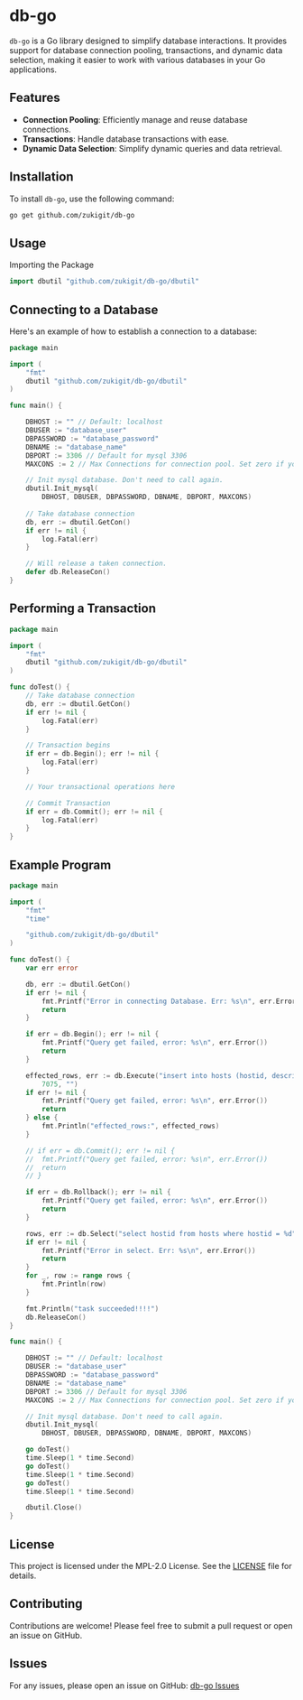 # db-go

`db-go` is a Go library designed to simplify database interactions. It provides support for database connection pooling, transactions, and dynamic data selection, making it easier to work with various databases in your Go applications.

## Features

- **Connection Pooling**: Efficiently manage and reuse database connections.
- **Transactions**: Handle database transactions with ease.
- **Dynamic Data Selection**: Simplify dynamic queries and data retrieval.

## Installation

To install `db-go`, use the following command:

```bash
go get github.com/zukigit/db-go
```

## Usage

Importing the Package

```go
import dbutil "github.com/zukigit/db-go/dbutil"
```

## Connecting to a Database

Here's an example of how to establish a connection to a database:

```go
package main

import (
    "fmt"
    dbutil "github.com/zukigit/db-go/dbutil"
)

func main() {

    DBHOST := "" // Default: localhost
    DBUSER := "database_user"
    DBPASSWORD := "database_password"
    DBNAME := "database_name"
    DBPORT := 3306 // Default for mysql 3306
    MAXCONS := 2 // Max Connections for connection pool. Set zero if you dun wanna use it

    // Init mysql database. Don't need to call again.
    dbutil.Init_mysql(
        DBHOST, DBUSER, DBPASSWORD, DBNAME, DBPORT, MAXCONS)
    
    // Take database connection
    db, err := dbutil.GetCon()
    if err != nil {
        log.Fatal(err)
    }

    // Will release a taken connection.
    defer db.ReleaseCon()
}
```

## Performing a Transaction

```go
package main

import (
    "fmt"
    dbutil "github.com/zukigit/db-go/dbutil"
)

func doTest() {
    // Take database connection
    db, err := dbutil.GetCon()
    if err != nil {
        log.Fatal(err)
    }

    // Transaction begins
    if err = db.Begin(); err != nil {
        log.Fatal(err)
    }

    // Your transactional operations here

    // Commit Transaction
    if err = db.Commit(); err != nil {
        log.Fatal(err)
    }
}
```

## Example Program

```go
package main

import (
	"fmt"
	"time"

	"github.com/zukigit/db-go/dbutil"
)

func doTest() {
    var err error

    db, err := dbutil.GetCon()
    if err != nil {
        fmt.Printf("Error in connecting Database. Err: %s\n", err.Error())
        return
    }

    if err = db.Begin(); err != nil {
        fmt.Printf("Query get failed, error: %s\n", err.Error())
        return
    }

    effected_rows, err := db.Execute("insert into hosts (hostid, description) values(%d, '%s');",
        7075, "")
    if err != nil {
        fmt.Printf("Query get failed, error: %s\n", err.Error())
        return
    } else {
        fmt.Println("effected_rows:", effected_rows)
    }

    // if err = db.Commit(); err != nil {
    // 	fmt.Printf("Query get failed, error: %s\n", err.Error())
    // 	return
    // }

    if err = db.Rollback(); err != nil {
        fmt.Printf("Query get failed, error: %s\n", err.Error())
        return
    }

    rows, err := db.Select("select hostid from hosts where hostid = %d", 7073)
    if err != nil {
        fmt.Printf("Error in select. Err: %s\n", err.Error())
        return
    }
    for _, row := range rows {
        fmt.Println(row)
    }

    fmt.Println("task succeeded!!!!")
    db.ReleaseCon()
}

func main() {

    DBHOST := "" // Default: localhost
    DBUSER := "database_user"
    DBPASSWORD := "database_password"
    DBNAME := "database_name"
    DBPORT := 3306 // Default for mysql 3306
    MAXCONS := 2 // Max Connections for connection pool. Set zero if you dun wanna use it

    // Init mysql database. Don't need to call again.
    dbutil.Init_mysql(
        DBHOST, DBUSER, DBPASSWORD, DBNAME, DBPORT, MAXCONS)

    go doTest()
    time.Sleep(1 * time.Second)
    go doTest()
    time.Sleep(1 * time.Second)
    go doTest()
    time.Sleep(1 * time.Second)

    dbutil.Close()
}
```

## License

This project is licensed under the MPL-2.0 License. See the [LICENSE](https://github.com/zukigit/db-go?tab=MPL-2.0-1-ov-file) file for details.

## Contributing

Contributions are welcome! Please feel free to submit a pull request or open an issue on GitHub.

## Issues

For any issues, please open an issue on GitHub: [db-go Issues](https://github.com/zukigit/db-go/issues)